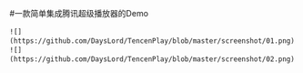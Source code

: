 #一款简单集成腾讯超级播放器的Demo

    ![](https://github.com/DaysLord/TencenPlay/blob/master/screenshot/01.png)
    ![](https://github.com/DaysLord/TencenPlay/blob/master/screenshot/02.png)
